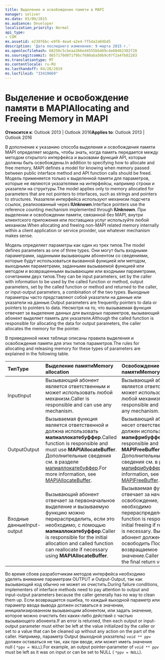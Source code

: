 ```yaml
---
title: Выделение и освобождение памяти в MAPI
manager: soliver
ms.date: 03/09/2015
ms.audience: Developer
localization_priority: Normal
api_type:
- COM
ms.assetid: e238f6bc-e9f6-4ea4-a2e4-ff5da2a04bd5
description: 'Дата последнего изменения: 9 марта 2015 г.'
ms.openlocfilehash: 68250c5cbeaa366ed4555bb469c4e68d62302f28
ms.sourcegitcommit: 8657170d071f9bcf680aba50b9c07f2a4fb82283
ms.translationtype: MT
ms.contentlocale: ru-RU
ms.lasthandoff: 04/28/2019
ms.locfileid: "33419669"
---
```

# <a name="allocating-and-freeing-memory-in-mapi"></a><span data-ttu-id="6c91c-103">Выделение и освобождение памяти в MAPI</span><span class="sxs-lookup"><span data-stu-id="6c91c-103">Allocating and Freeing Memory in MAPI</span></span>

  
  
<span data-ttu-id="6c91c-104">**Относится к**: Outlook 2013 | Outlook 2016</span><span class="sxs-lookup"><span data-stu-id="6c91c-104">**Applies to**: Outlook 2013 | Outlook 2016</span></span> 
  
<span data-ttu-id="6c91c-105">В дополнение к указанию способа выделения и освобождения памяти MAPI определяет модель, чтобы знать, когда память передается между методом открытого интерфейса и вызовами функций API, которые должны быть освобождены.</span><span class="sxs-lookup"><span data-stu-id="6c91c-105">In addition to specifying how to allocate and free memory, MAPI defines a model for knowing when memory passed between public interface method and API function calls should be freed.</span></span> <span data-ttu-id="6c91c-106">Модель применяется только к выделенной памяти для параметров, которые не являются указателями на интерфейсы, например строки и указатели на структуры.</span><span class="sxs-lookup"><span data-stu-id="6c91c-106">The model applies only to memory allocated for parameters that are not pointers to interfaces, such as strings and pointers to structures.</span></span> <span data-ttu-id="6c91c-107">Указатели интерфейса используют механизм подсчета ссылок, реализованный через **IUnknown**.</span><span class="sxs-lookup"><span data-stu-id="6c91c-107">Interface pointers use the reference counting mechanism implemented through **IUnknown**.</span></span> <span data-ttu-id="6c91c-108">При выделении и освобождении памяти, связанной без MAPI, внутри клиентского приложения или поставщика услуг используйте любой механизм.</span><span class="sxs-lookup"><span data-stu-id="6c91c-108">When allocating and freeing non-MAPI related memory internally within a client application or service provider, use whatever mechanism makes sense.</span></span> 
  
<span data-ttu-id="6c91c-109">Модель определяет параметры как один из трех типов.</span><span class="sxs-lookup"><span data-stu-id="6c91c-109">The model defines parameters as one of three types.</span></span> <span data-ttu-id="6c91c-110">Они могут быть входными параметрами, заданными вызывающим абонентом со сведениями, которые будут использоваться вызванной функцией или методом, выходными параметрами, заданными вызываемой функцией или методом и возвращенными вызывающим или входными параметрами, сочетанием двух типов.</span><span class="sxs-lookup"><span data-stu-id="6c91c-110">They can be input parameters, set by the caller with information to be used by the called function or method, output parameters, set by the called function or method and returned to the caller, or input-output parameters, a combination of the two types.</span></span> <span data-ttu-id="6c91c-111">Выходные параметры часто представляют собой указатели на данные или указатели на данные.</span><span class="sxs-lookup"><span data-stu-id="6c91c-111">Output parameters are frequently pointers to data or pointers to pointers to data.</span></span> <span data-ttu-id="6c91c-112">Несмотря на то, что вызываемая функция отвечает за выделение данных для выходных параметров, вызывающий абонент выделяет память для указателя.</span><span class="sxs-lookup"><span data-stu-id="6c91c-112">Although the called function is responsible for allocating the data for output parameters, the caller allocates the memory for the pointer.</span></span> 
  
<span data-ttu-id="6c91c-113">В приведенной ниже таблице описаны правила выделения и освобождения памяти для этих типов параметров.</span><span class="sxs-lookup"><span data-stu-id="6c91c-113">The rules for allocating and releasing memory for these types of parameters are explained in the following table.</span></span>
  
|<span data-ttu-id="6c91c-114">**Тип**</span><span class="sxs-lookup"><span data-stu-id="6c91c-114">**Type**</span></span>|<span data-ttu-id="6c91c-115">**Выделение памяти**</span><span class="sxs-lookup"><span data-stu-id="6c91c-115">**Memory allocation**</span></span>|<span data-ttu-id="6c91c-116">**Освобождение памяти**</span><span class="sxs-lookup"><span data-stu-id="6c91c-116">**Memory release**</span></span>|
|:-----|:-----|:-----|
|<span data-ttu-id="6c91c-117">Input</span><span class="sxs-lookup"><span data-stu-id="6c91c-117">Input</span></span>  <br/> |<span data-ttu-id="6c91c-118">Вызывающий абонент является ответственным и может использовать любой механизм.</span><span class="sxs-lookup"><span data-stu-id="6c91c-118">Caller is responsible and can use any mechanism.</span></span>  <br/> |<span data-ttu-id="6c91c-119">Вызывающий абонент является ответственным и может использовать любой механизм.</span><span class="sxs-lookup"><span data-stu-id="6c91c-119">Caller is responsible and can use any mechanism.</span></span>  <br/> |
|<span data-ttu-id="6c91c-120">Output</span><span class="sxs-lookup"><span data-stu-id="6c91c-120">Output</span></span>  <br/> |<span data-ttu-id="6c91c-121">Вызываемая функция является ответственной и должна использовать **мапиаллокатебуффер**.</span><span class="sxs-lookup"><span data-stu-id="6c91c-121">Called function is responsible and must use **MAPIAllocateBuffer**.</span></span> <span data-ttu-id="6c91c-122">Дополнительные сведения см. в разделе [мапиаллокатебуффер](mapiallocatebuffer.md).</span><span class="sxs-lookup"><span data-stu-id="6c91c-122">For more information, see [MAPIAllocateBuffer](mapiallocatebuffer.md).</span></span>  <br/> |<span data-ttu-id="6c91c-123">Вызывающий абонент несет ответственность и должен использовать **мапифрибуффер**.</span><span class="sxs-lookup"><span data-stu-id="6c91c-123">Caller is responsible and must use **MAPIFreeBuffer**.</span></span> <span data-ttu-id="6c91c-124">Дополнительные сведения см. в разделе [мапифрибуффер](mapifreebuffer.md).</span><span class="sxs-lookup"><span data-stu-id="6c91c-124">For more information, see [MAPIFreeBuffer](mapifreebuffer.md).</span></span>  <br/> |
|<span data-ttu-id="6c91c-125">Входные данные</span><span class="sxs-lookup"><span data-stu-id="6c91c-125">Input-output</span></span>  <br/> |<span data-ttu-id="6c91c-126">Вызывающий абонент отвечает за первоначальное выделение и вызываемую функцию можно перераспределить, если это необходимо, с помощью **мапиаллокатебуффер**.</span><span class="sxs-lookup"><span data-stu-id="6c91c-126">Caller is responsible for the initial allocation and called function can reallocate if necessary using **MAPIAllocateBuffer**.</span></span>  <br/> |<span data-ttu-id="6c91c-127">Вызываемая функция отвечает за начальное освобождение, если необходимо перераспределение.</span><span class="sxs-lookup"><span data-stu-id="6c91c-127">Called function is responsible for initial freeing if reallocation is necessary.</span></span> <span data-ttu-id="6c91c-128">Вызывающий абонент должен освободить Последнее возвращаемое значение.</span><span class="sxs-lookup"><span data-stu-id="6c91c-128">Caller must free the final return value.</span></span>  <br/> |
   
<span data-ttu-id="6c91c-129">Во время сбоев разработчикам методов интерфейса необходимо уделять внимание параметрам OUTPUT и Output-Output, так как вызывающий код обычно не может их очистить.</span><span class="sxs-lookup"><span data-stu-id="6c91c-129">During failure conditions, implementers of interface methods need to pay attention to output and input-output parameters because the caller generally has no way to clean them up.</span></span> <span data-ttu-id="6c91c-130">Если возвращается ошибка, то каждый выходной параметр или параметр ввода вывода должен оставаться в значении, инициализированном вызывающим абонентом, или задать значение, которое можно очистить без каких-либо действий с частью вызывающего абонента.</span><span class="sxs-lookup"><span data-stu-id="6c91c-130">If an error is returned, then each output or input-output parameter must either be left at the value initialized by the caller or set to a value that can be cleaned up without any action on the part of the caller.</span></span> <span data-ttu-id="6c91c-131">Например, параметр Output (выходной указатель) `void ** ppv` должен оставаться не так, как при вводе, или может иметь значение null ( `*ppv = NULL`).</span><span class="sxs-lookup"><span data-stu-id="6c91c-131">For example, an output pointer-parameter of  `void ** ppv` must be left as it was on input or can be set to NULL (  `*ppv = NULL`).</span></span>
  

